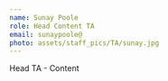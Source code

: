 ```yaml
---
name: Sunay Poole
role: Head Content TA
email: sunaypoole@
photo: assets/staff_pics/TA/sunay.jpg
---
```


Head TA - Content
